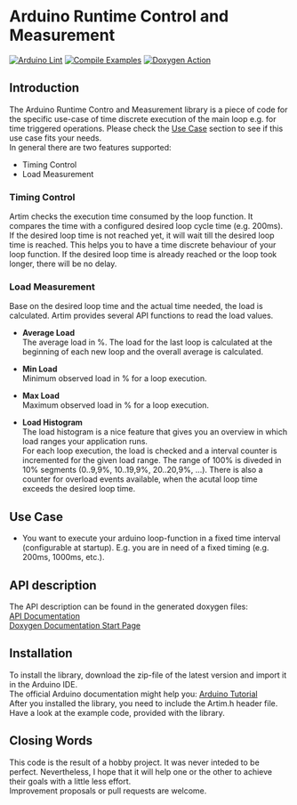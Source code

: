 # Arduino Runtime Control and Measurement
[![Arduino Lint](https://github.com/thweit00/Artim/actions/workflows/arduino-lint-action.yml/badge.svg)](https://github.com/thweit00/Artim/actions/workflows/arduino-lint-action.yml)
[![Compile Examples](https://github.com/thweit00/Artim/actions/workflows/compile-examples.yml/badge.svg)](https://github.com/thweit00/Artim/actions/workflows/compile-examples.yml)
[![Doxygen Action](https://github.com/thweit00/Artim/actions/workflows/doxygen.yml/badge.svg)](https://github.com/thweit00/Artim/actions/workflows/doxygen.yml)

## Introduction
The Arduino Runtime Contro and Measurement library is a piece of code for the specific use-case of time discrete execution of the main loop e.g. for time triggered operations. Please check the [Use Case](#use-case) section to see if this use case fits your needs.  
In general there are two features supported:
- Timing Control
- Load Measurement

### Timing Control
Artim checks the execution time consumed by the loop function. It compares the time with a configured desired loop cycle time (e.g. 200ms). If the desired loop time is not reached yet, it will wait till the desired loop time is reached. This helps you to have a time discrete behaviour of your loop function.
If the desired loop time is already reached or the loop took longer, there will be no delay.

### Load Measurement
Base on the desired loop time and the actual time needed, the load is calculated. Artim provides several API functions to read the load values.

- **Average Load**  
The average load in %. The load for the last loop is calculated at the beginning of each new loop and the overall average is calculated.

- **Min Load**  
Minimum observed load in % for a loop execution.

- **Max Load**  
Maximum observed load in % for a loop execution. 

- **Load Histogram**  
The load histogram is a nice feature that gives you an overview in which load ranges your application runs.  
For each loop execution, the load is checked and a interval counter is incremented for the given load range.
The range of 100% is diveded in 10% segments (0..9,9%, 10..19,9%, 20..20,9%, ...).
There is also a counter for overload events available, when the acutal loop time exceeds the desired loop time.

## Use Case
- You want to execute your arduino loop-function in a fixed time interval (configurable at startup).
E.g. you are in need of a fixed timing (e.g. 200ms, 1000ms, etc.).  


## API description
The API description can be found in the generated doxygen files:  
[API Documentation](https://thweit00.github.io/Artim/classArtim.html)  
[Doxygen Documentation Start Page](https://thweit00.github.io/Artim/index.html)  

## Installation
To install the library, download the zip-file of the latest version and import it in the Arduino IDE.  
The official Arduino documentation might help you: [Arduino Tutorial](https://www.arduino.cc/en/guide/libraries#toc4)  
After you installed the library, you need to include the Artim.h header file. Have a look at the example code, provided with the library.

## Closing Words
This code is the result of a hobby project. It was never inteded to be perfect. Nevertheless, I hope that it will help one or the other to achieve their goals with a little less effort.  
Improvement proposals or pull requests are welcome.



